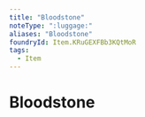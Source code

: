 ```yaml
---
title: "Bloodstone"
noteType: ":luggage:"
aliases: "Bloodstone"
foundryId: Item.KRuGEXFBb3KQtMoR
tags:
  - Item
---
```


# Bloodstone
